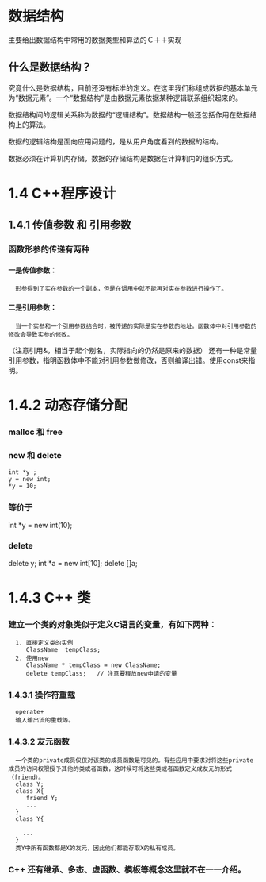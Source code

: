 数据结构
================
主要给出数据结构中常用的数据类型和算法的Ｃ＋＋实现

什么是数据结构？
------
究竟什么是数据结构，目前还没有标准的定义。在这里我们称组成数据的基本单元为“数据元素”。一个“数据结构”是由数据元素依据某种逻辑联系组织起来的。

数据结构间的逻辑关系称为数据的“逻辑结构”。数据结构一般还包括作用在数据结构上的算法。

数据的逻辑结构是面向应用问题的，是从用户角度看到的数据的结构。

数据必须在计算机内存储，数据的存储结构是数据在计算机内的组织方式。

1.4 C++程序设计
=======

1.4.1  传值参数  和  引用参数
---------------
###   函数形参的传递有两种
####   一是传值参数： 
      形参得到了实在参数的一个副本，但是在调用中就不能再对实在参数进行操作了。
####  二是引用参数：
      当一个实参和一个引用参数结合时，被传递的实际是实在参数的地址。函数体中对引用参数的修改会导致实参的修改。
   （注意引用&，相当于起个别名，实际指向的仍然是原来的数据）
  还有一种是常量引用参数，指明函数体中不能对引用参数做修改，否则编译出错。使用const来指明。
  
  
1.4.2 动态存储分配
===================
 
###  malloc 和 free
###  new    和 delete
    int *y ;
    y = new int;
    *y = 10;
    
###   等价于 
   int *y = new int(10);
   
###   delete   
   delete y;
   int *a = new int[10];
   delete []a;

1.4.3 C++ 类
==================
###   建立一个类的对象类似于定义C语言的变量，有如下两种：
      1. 直接定义类的实例
         ClassName  tempClass;
      2. 使用new
         ClassName * tempClass = new ClassName;
         delete tempClass;   // 注意要释放new申请的变量
###   1.4.3.1 操作符重载
      operate+
      输入输出流的重载等。
      
###   1.4.3.2 友元函数
      一个类的private成员仅仅对该类的成员函数是可见的。有些应用中要求对将这些private成员的访问权限授予其他的类或者函数，这时候可将这些类或者函数定义成友元的形式（friend）。
      class Y;
      class X{
         friend Y;
         ...
      }
      class Y{
      
        ...
      }
      类Y中所有函数都是X的友元，因此他们都能存取X的私有成员。
      
###  C++ 还有继承、多态、虚函数、模板等概念这里就不在一一介绍。
      
      
   


